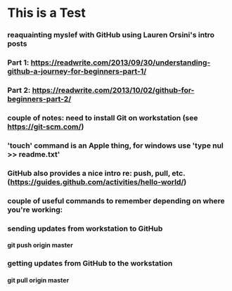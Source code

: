 # This is a Test
###
### reaquainting myslef with GitHub using Lauren Orsini's intro posts
### 
### Part 1: https://readwrite.com/2013/09/30/understanding-github-a-journey-for-beginners-part-1/
### Part 2: https://readwrite.com/2013/10/02/github-for-beginners-part-2/
###
### couple of notes: need to install Git on workstation (see https://git-scm.com/)
### 'touch' command is an Apple thing, for windows use 'type nul >> readme.txt' 
###
### GitHub also provides a nice intro re: push, pull, etc. (https://guides.github.com/activities/hello-world/)
###
### couple of useful commands to remember depending on where you're working:
###    sending updates from workstation to GitHub 
####             git push origin master
###    getting updates from GitHub to the workstation
####             git pull origin master 

